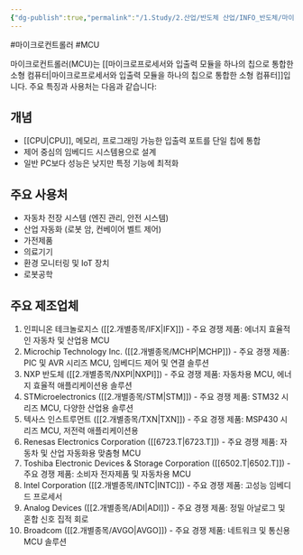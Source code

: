 ```yaml
---
{"dg-publish":true,"permalink":"/1.Study/2.산업/반도체 산업/INFO_반도체/마이크로컨트롤러/","created":"2024-12-25T21:35:34.300+09:00","updated":"2025-06-03T20:07:20.055+09:00"}
---
```


#마이크로컨트롤러 #MCU


마이크로컨트롤러(MCU)는 [[마이크로프로세서와 입출력 모듈을 하나의 칩으로 통합한 소형 컴퓨터\|마이크로프로세서와 입출력 모듈을 하나의 칩으로 통합한 소형 컴퓨터]]입니다. 주요 특징과 사용처는 다음과 같습니다:

## 개념

- [[CPU\|CPU]], 메모리, 프로그래밍 가능한 입출력 포트를 단일 칩에 통합
- 제어 중심의 임베디드 시스템용으로 설계
- 일반 PC보다 성능은 낮지만 특정 기능에 최적화

## 주요 사용처

- 자동차 전장 시스템 (엔진 관리, 안전 시스템)
- 산업 자동화 (로봇 암, 컨베이어 벨트 제어)
- 가전제품
- 의료기기
- 환경 모니터링 및 IoT 장치
- 로봇공학

## 주요 제조업체

1. 인피니온 테크놀로지스 ([[2.개별종목/IFX\|IFX]]) - 주요 경쟁 제품: 에너지 효율적인 자동차 및 산업용 MCU
2. Microchip Technology Inc. ([[2.개별종목/MCHP\|MCHP]]) - 주요 경쟁 제품: PIC 및 AVR 시리즈 MCU, 임베디드 제어 및 연결 솔루션
3. NXP 반도체 ([[2.개별종목/NXPI\|NXPI]]) - 주요 경쟁 제품: 자동차용 MCU, 에너지 효율적 애플리케이션용 솔루션
4. STMicroelectronics ([[2.개별종목/STM\|STM]]) - 주요 경쟁 제품: STM32 시리즈 MCU, 다양한 산업용 솔루션
5. 텍사스 인스트루먼트 ([[2.개별종목/TXN\|TXN]]) - 주요 경쟁 제품: MSP430 시리즈 MCU, 저전력 애플리케이션용
6. Renesas Electronics Corporation ([[6723.T\|6723.T]]) - 주요 경쟁 제품: 자동차 및 산업 자동화용 맞춤형 MCU
7. Toshiba Electronic Devices & Storage Corporation ([[6502.T\|6502.T]]) - 주요 경쟁 제품: 소비자 전자제품 및 자동차용 MCU
8. Intel Corporation ([[2.개별종목/INTC\|INTC]]) - 주요 경쟁 제품: 고성능 임베디드 프로세서
9. Analog Devices ([[2.개별종목/ADI\|ADI]]) - 주요 경쟁 제품: 정밀 아날로그 및 혼합 신호 집적 회로
10. Broadcom ([[2.개별종목/AVGO\|AVGO]]) - 주요 경쟁 제품: 네트워크 및 통신용 MCU 솔루션